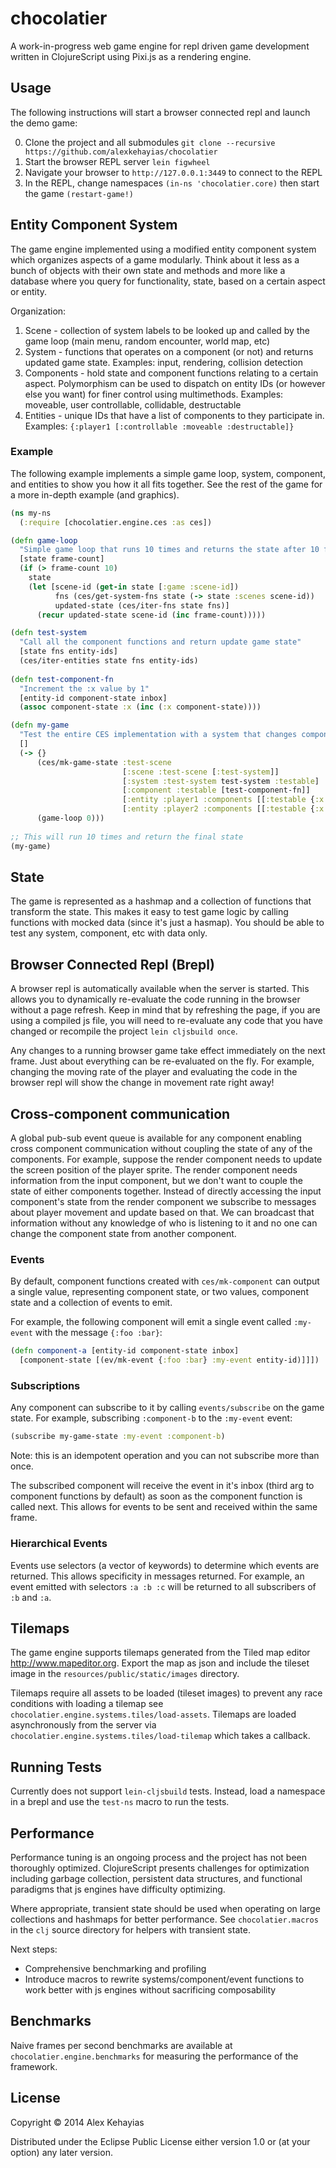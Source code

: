 # chocolatier

A work-in-progress web game engine for repl driven game development written in ClojureScript using Pixi.js as a rendering engine.

## Usage

The following instructions will start a browser connected repl and launch the demo game:

0. Clone the project and all submodules `git clone --recursive https://github.com/alexkehayias/chocolatier`
1. Start the browser REPL server `lein figwheel`
2. Navigate your browser to `http://127.0.0.1:3449` to connect to the REPL
3. In the REPL, change namespaces `(in-ns 'chocolatier.core)` then start the game `(restart-game!)`

## Entity Component System

The game engine implemented using a modified entity component system which organizes aspects of a game modularly. Think about it less as a bunch of objects with their own state and methods and more like a database where you query for functionality, state, based on a certain aspect or entity.

Organization:

1. Scene - collection of system labels to be looked up and called by the game loop (main menu, random encounter, world map, etc)
2. System - functions that operates on a component (or not) and returns updated game state. Examples: input, rendering, collision detection
3. Components - hold state and component functions relating to a certain aspect. Polymorphism can be used to dispatch on entity IDs (or however else you want) for finer control using multimethods. Examples: moveable, user controllable, collidable, destructable
4. Entities - unique IDs that have a list of components to they participate in. Examples: `{:player1 [:controllable :moveable :destructable]}`

### Example

The following example implements a simple game loop, system, component, and entities to show you how it all fits together. See the rest of the game for a more in-depth example (and graphics).

```clojure
(ns my-ns
  (:require [chocolatier.engine.ces :as ces])

(defn game-loop
  "Simple game loop that runs 10 times and returns the state after 10 frames."
  [state frame-count]
  (if (> frame-count 10)
    state
    (let [scene-id (get-in state [:game :scene-id])
          fns (ces/get-system-fns state (-> state :scenes scene-id))
          updated-state (ces/iter-fns state fns)]
      (recur updated-state scene-id (inc frame-count)))))

(defn test-system
  "Call all the component functions and return update game state"
  [state fns entity-ids]
  (ces/iter-entities state fns entity-ids)
                            
(defn test-component-fn
  "Increment the :x value by 1"
  [entity-id component-state inbox]
  (assoc component-state :x (inc (:x component-state))))

(defn my-game
  "Test the entire CES implementation with a system that changes component state"
  []
  (-> {}
      (ces/mk-game-state :test-scene
                         [:scene :test-scene [:test-system]]
                         [:system :test-system test-system :testable]
                         [:component :testable [test-component-fn]]
                         [:entity :player1 :components [[:testable {:x 0 :y 0}]]]
                         [:entity :player2 :components [[:testable {:x 10 :y 10]])
      (game-loop 0)))
      
;; This will run 10 times and return the final state
(my-game)

```

## State

The game is represented as a hashmap and a collection of functions that transform the state. This makes it easy to test game logic by calling functions with mocked data (since it's just a hasmap). You should be able to test any system, component, etc with data only.

## Browser Connected Repl (Brepl)

A browser repl is automatically available when the server is started. This allows you to dynamically re-evaluate the code running in the browser without a page refresh. Keep in mind that by refreshing the page, if you are using a compiled js file, you will need to re-evaluate any code that you have changed or recompile the project `lein cljsbuild once`.

Any changes to a running browser game take effect immediately on the next frame. Just about everything can be re-evaluated on the fly. For example, changing the moving rate of the player and evaluating the code in the browser repl will show the change in movement rate right away!

## Cross-component communication

A global pub-sub event queue is available for any component enabling cross component communication without coupling the state of any of the components. For example, suppose the render component needs to update the screen position of the player sprite. The render component needs information from the input component, but we don't want to couple the state of either components together. Instead of directly accessing the input component's state from the render component we subscribe to messages about player movement and update based on that. We can broadcast that information without any knowledge of who is listening to it and no one can change the component state from another component.

### Events

By default, component functions created with `ces/mk-component` can output a single value, representing component state, or two values, component state and a collection of events to emit. 

For example, the following component will emit a single event called `:my-event` with the message `{:foo :bar}`:

```clojure
(defn component-a [entity-id component-state inbox]
  [component-state [(ev/mk-event {:foo :bar} :my-event entity-id)]]])
```

### Subscriptions

Any component can subscribe to it by calling `events/subscribe` on the game state. For example, subscribing `:component-b` to the `:my-event` event:

```clojure
(subscribe my-game-state :my-event :component-b)
```

Note: this is an idempotent operation and you can not subscribe more than once.

The subscribed component will receive the event in it's inbox (third arg to component functions by default) as soon as the component function is called next. This allows for events to be sent and received within the same frame.

### Hierarchical Events

Events use selectors (a vector of keywords) to determine which events are returned. This allows specificity in messages returned. For example, an event emitted with selectors `:a :b :c` will be returned to all subscribers of `:b` and `:a`. 

## Tilemaps

The game engine supports tilemaps generated from the Tiled map editor http://www.mapeditor.org. Export the map as json and include the tileset image in the `resources/public/static/images` directory.

Tilemaps require all assets to be loaded (tileset images) to prevent any race conditions with loading a tilemap see `chocolatier.engine.systems.tiles/load-assets`. Tilemaps are loaded asynchronously from the server via `chocolatier.engine.systems.tiles/load-tilemap` which takes a callback.

## Running Tests

Currently does not support `lein-cljsbuild` tests. Instead, load a namespace in a brepl and use the `test-ns` macro to run the tests.

## Performance

Performance tuning is an ongoing process and the project has not been thoroughly optimized. ClojureScript presents challenges for optimization including garbage collection, persistent data structures, and functional paradigms that js engines have difficulty optimizing.

Where appropriate, transient state should be used when operating on large collections and hashmaps for better performance. See `chocolatier.macros` in the `clj` source directory for helpers with transient state.

Next steps:

- Comprehensive benchmarking and profiling
- Introduce macros to rewrite systems/component/event functions to work better with js engines without sacrificing composability

## Benchmarks

Naive frames per second benchmarks are available at `chocolatier.engine.benchmarks` for measuring the performance of the framework.

## License

Copyright © 2014 Alex Kehayias

Distributed under the Eclipse Public License either version 1.0 or (at
your option) any later version.
